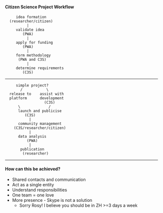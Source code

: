 #### Citizen Science Project Workflow

```
     idea formation 
  (researcher/citizen)
          |
     validate idea 
        (PWA)
          |
     apply for funding 
        (PWA)
          |
     form methodology
      (PWA and C3S)
          |
     determine requirements 
        (C3S)
```

---

```
     simple project?
       /           \
  release to    assist with
  platform      development
                  (C3S)
      \             /
      launch and publicise
         (C3S)
           |
      community management
    (C3S/researcher/citizen)
           |
      data analysis
          (PWA)
           |
       publication
        (researcher)
```

---

#### How can this be achieved?

* Shared contacts and communication
* Act as a single entity
* Understand responsibilities
* One team = one love
* More presence - Skype is not a solution
  * Sorry Rosy! I believe you should be in ZH >=3 days a week

